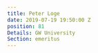 ```yaml
---
title: Peter Loge
date: 2019-07-19 19:50:00 Z
position: 81
Details: GW University
Section: emeritus
---
```


